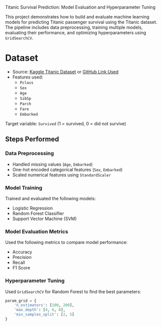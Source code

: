 Titanic Survival Prediction: Model Evaluation and Hyperparameter Tuning

This project demonstrates how to build and evaluate machine learning models for predicting Titanic passenger survival using the Titanic dataset. The pipeline includes data preprocessing, training multiple models, evaluating their performance, and optimizing hyperparameters using `GridSearchCV`.

# Dataset

- Source: [Kaggle Titanic Dataset](https://www.kaggle.com/c/titanic/data) or [GitHub Link Used](https://github.com/datasciencedojo/datasets/blob/master/titanic.csv)
- Features used:
  - `Pclass`
  - `Sex`
  - `Age`
  - `SibSp`
  - `Parch`
  - `Fare`
  - `Embarked`

Target variable: `Survived` (1 = survived, 0 = did not survive)

## Steps Performed

### Data Preprocessing
- Handled missing values (`Age`, `Embarked`)
- One-hot encoded categorical features (`Sex`, `Embarked`)
- Scaled numerical features using `StandardScaler`

### Model Training
Trained and evaluated the following models:
- Logistic Regression
- Random Forest Classifier
- Support Vector Machine (SVM)

### Model Evaluation Metrics
Used the following metrics to compare model performance:
- Accuracy
- Precision
- Recall
- F1 Score

### Hyperparameter Tuning
Used `GridSearchCV` for Random Forest to find the best parameters:
```python
param_grid = {
    'n_estimators': [100, 200],
    'max_depth': [4, 6, 8],
    'min_samples_split': [2, 5]
}
